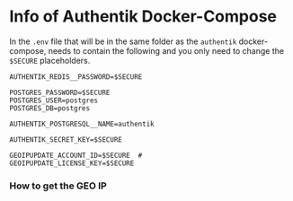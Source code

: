 # Info of Authentik Docker-Compose


In the `.env` file that will be in the same folder as the `authentik` docker-compose, needs to contain the following and you only need to change the `$SECURE` placeholders.
```
AUTHENTIK_REDIS__PASSWORD=$SECURE

POSTGRES_PASSWORD=$SECURE
POSTGRES_USER=postgres
POSTGRES_DB=postgres

AUTHENTIK_POSTGRESQL__NAME=authentik

AUTHENTIK_SECRET_KEY=$SECURE

GEOIPUPDATE_ACCOUNT_ID=$SECURE  #
GEOIPUPDATE_LICENSE_KEY=$SECURE
```

### How to get the GEO IP